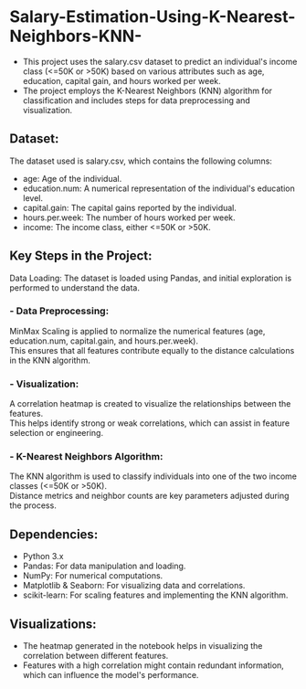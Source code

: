 # Salary-Estimation-Using-K-Nearest-Neighbors-KNN-
- This project uses the salary.csv dataset to predict an individual's income class (<=50K or >50K) based on various attributes such as age, education, capital gain, and hours worked per week.<br>
- The project employs the K-Nearest Neighbors (KNN) algorithm for classification and includes steps for data preprocessing and visualization.

## Dataset:
The dataset used is salary.csv, which contains the following columns:

- age: Age of the individual.<br>
- education.num: A numerical representation of the individual's education level.<br>
- capital.gain: The capital gains reported by the individual.<br>
- hours.per.week: The number of hours worked per week.<br>
- income: The income class, either <=50K or >50K.<br>

## Key Steps in the Project:
Data Loading: The dataset is loaded using Pandas, and initial exploration is performed to understand the data.<br>

### - Data Preprocessing:<br>
MinMax Scaling is applied to normalize the numerical features (age, education.num, capital.gain, and hours.per.week).<br>
This ensures that all features contribute equally to the distance calculations in the KNN algorithm.<br>

### - Visualization:<br>
A correlation heatmap is created to visualize the relationships between the features. <br>
This helps identify strong or weak correlations, which can assist in feature selection or engineering.<br>

### - K-Nearest Neighbors Algorithm:<br>
The KNN algorithm is used to classify individuals into one of the two income classes (<=50K or >50K).<br>
Distance metrics and neighbor counts are key parameters adjusted during the process.<br>

## Dependencies:
- Python 3.x<br>
- Pandas: For data manipulation and loading.<br>
- NumPy: For numerical computations.<br>
- Matplotlib & Seaborn: For visualizing data and correlations.<br>
- scikit-learn: For scaling features and implementing the KNN algorithm.<br>

## Visualizations:<br>
- The heatmap generated in the notebook helps in visualizing the correlation between different features.<br>
- Features with a high correlation might contain redundant information, which can influence the model's performance.

